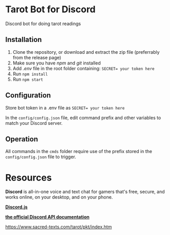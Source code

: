 # Tarot Bot for Discord
Discord bot for doing tarot readings

## Installation
1. Clone the repository, or download and extract the zip file (preferrably from the release page)
2. Make sure you have *npm* and *git* installed
3. Add *.env* file in the root folder containing: ``SECRET= your token here``
4. Run `npm install`
5. Run `npm start`

## Configuration
Store bot token in a .env file as ``SECRET= your token here``

In the ``config/config.json`` file, edit command prefix and other variables to match your Discord server.

## Operation
All commands in the ``cmds`` folder require use of the prefix stored in the ``config/config.json`` file to trigger.

# Resources

**Discord** is all-in-one voice and text chat for gamers that's free, secure, and works online, on your desktop, and on your phone.

**[Discord.js](https://github.com/hydrabolt/discord.js/)**

**[the official Discord API documentation](https://discordapp.com/developers/docs/intro)**

https://www.sacred-texts.com/tarot/pkt/index.htm
